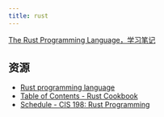 ```yaml
---
title: rust
---
```


[The Rust Programming Language，学习笔记](the_rust_prog_lang.md)

## 资源

* [Rust programming language](https://www.rust-lang.org/)
* [Table of Contents - Rust Cookbook](https://rust-lang-nursery.github.io/rust-cookbook/)
* [Schedule - CIS 198: Rust Programming](http://cis198-2016s.github.io/schedule/)